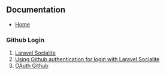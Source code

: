 ## Documentation

- [Home](/)

### Github Login

1. [Laravel Socialite](https://laravel.com/docs/5.5/socialite)
2. [Using Github authentication for login with Laravel Socialite](https://mattstauffer.com/blog/using-github-authentication-for-login-with-laravel-socialite/)
3. [OAuth Github](https://auth0.com/docs/connections/social/github)